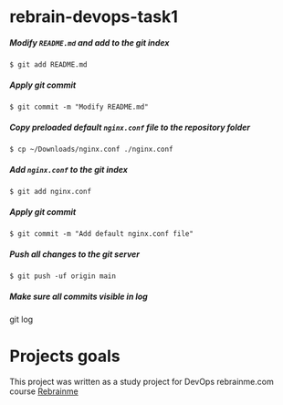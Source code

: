 # rebrain-devops-task1

##### Modify `README.md` and add to the git index

```console
$ git add README.md
```

##### Apply git commit

```console
$ git commit -m "Modify README.md"
```

##### Copy preloaded default `nginx.conf` file to the repository folder

```console
$ cp ~/Downloads/nginx.conf ./nginx.conf
```

##### Add `nginx.conf` to the git index

```console
$ git add nginx.conf
```

##### Apply git commit

```console
$ git commit -m "Add default nginx.conf file"
```

##### Push all changes to the git server

```console
$ git push -uf origin main
```

##### Make sure all commits visible in log

git log

# Projects goals

This project was written as a study project for DevOps rebrainme.com course [Rebrainme](https://rebrainme.com/)
